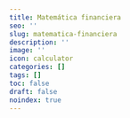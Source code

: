```yaml
---
title: Matemática financiera
seo: ''
slug: matematica-financiera
description: ''
image: ''
icon: calculator
categories: []
tags: []
toc: false
draft: false
noindex: true
---
```

